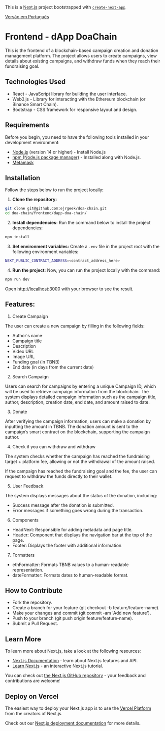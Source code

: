 
This is a [Next.js](https://nextjs.org) project bootstrapped with [`create-next-app`](https://nextjs.org/docs/pages/api-reference/create-next-app).

[Versão em Português](README-br.md)

# Frontend - dApp DoaChain

This is the frontend of a blockchain-based campaign creation and donation management platform. The project allows users to create campaigns, view details about existing campaigns, and withdraw funds when they reach their fundraising goal.

## Technologies Used
- React - JavaScript library for building the user interface.
- Web3.js - Library for interacting with the Ethereum blockchain (or Binance Smart Chain).
- Bootstrap - CSS framework for responsive layout and design.


## Requirements
Before you begin, you need to have the following tools installed in your development environment:

- [Node.js](https://nodejs.org/) (version 14 or higher) - Install Node.js
- [npm (Node.js package manager)](https://www.npmjs.com/) - Installed along with Node.js.
- [Metamask](https://metamask.io/)

## Installation
Follow the steps below to run the project locally:

1. **Clone the repository:**
```bash
git clone git@github.com:ejrgeek/doa-chain.git
cd doa-chain/frontend/dapp-doa-chain/
```

2. **Install dependencies:** Run the command below to install the project dependencies:
```bash
npm install
```
3. **Set environment variables:** Create a ```.env``` file in the project root with the following environment variables:
```bash
NEXT_PUBLIC_CONTRACT_ADDRESS=<contract_address_here>
```
4. **Run the project:** Now, you can run the project locally with the command:
```bash
npm run dev
```

Open [http://localhost:3000](http://localhost:3000) with your browser to see the result.

## Features:
1. Create Campaign

The user can create a new campaign by filling in the following fields:

- Author's name
- Campaign title
- Description
- Video URL
- Image URL
- Funding goal (in TBNB)
- End date (in days from the current date)

2. Search Campaign

Users can search for campaigns by entering a unique Campaign ID, which will be used to retrieve campaign information from the blockchain. The system displays detailed campaign information such as the campaign title, author, description, creation date, end date, and amount raised to date.

3. Donate

After verifying the campaign information, users can make a donation by inputting the amount in TBNB. The donation amount is sent to the campaign’s smart contract on the blockchain, supporting the campaign author.

4. Check if you can withdraw and withdraw

The system checks whether the campaign has reached the fundraising target + platform fee, allowing or not the withdrawal of the amount raised.

If the campaign has reached the fundraising goal and the fee, the user can request to withdraw the funds directly to their wallet.

5. User Feedback

The system displays messages about the status of the donation, including:
- Success message after the donation is submitted.
- Error messages if something goes wrong during the transaction.

6. Components

- HeadNext: Responsible for adding metadata and page title.
- Header: Component that displays the navigation bar at the top of the page.
- Footer: Displays the footer with additional information.

7. Formatters

- ethFormatter: Formats TBNB values ​​to a human-readable representation.
- dateFormatter: Formats dates to human-readable format.

## How to Contribute

- Fork the repository.
- Create a branch for your feature (git checkout -b feature/feature-name).
- Make your changes and commit (git commit -am 'Add new feature').
- Push to your branch (git push origin feature/feature-name).
- Submit a Pull Request.


## Learn More

To learn more about Next.js, take a look at the following resources:

- [Next.js Documentation](https://nextjs.org/docs) - learn about Next.js features and API.
- [Learn Next.js](https://nextjs.org/learn-pages-router) - an interactive Next.js tutorial.

You can check out [the Next.js GitHub repository](https://github.com/vercel/next.js) - your feedback and contributions are welcome!

## Deploy on Vercel

The easiest way to deploy your Next.js app is to use the [Vercel Platform](https://vercel.com/new?utm_medium=default-template&filter=next.js&utm_source=create-next-app&utm_campaign=create-next-app-readme) from the creators of Next.js.

Check out our [Next.js deployment documentation](https://nextjs.org/docs/pages/building-your-application/deploying) for more details.
